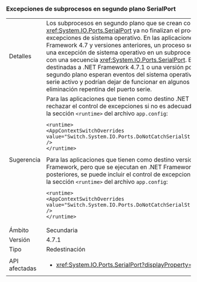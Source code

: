 ### <a name="serialport-background-thread-exceptions"></a>Excepciones de subprocesos en segundo plano SerialPort

|   |   |
|---|---|
|Detalles|Los subprocesos en segundo plano que se crean con secuencias <xref:System.IO.Ports.SerialPort> ya no finalizan el proceso cuando se producen excepciones de sistema operativo. En las aplicaciones destinadas a .NET Framework 4.7 y versiones anteriores, un proceso se termina cuando se produce una excepción de sistema operativo en un subproceso en segundo plano creado con una secuencia <xref:System.IO.Ports.SerialPort>. En las aplicaciones destinadas a .NET Framework 4.7.1 o una versión posterior, los subprocesos en segundo plano esperan eventos del sistema operativo relacionados con el puerto serie activo y podrían dejar de funcionar en algunos casos, como en la eliminación repentina del puerto serie.|
|Sugerencia|Para las aplicaciones que tienen como destino .NET Framework 4.7.1, se puede rechazar el control de excepciones si no es adecuado si se agrega lo siguiente a la sección <code>&lt;runtime&gt;</code> del archivo <code>app.config</code>:<pre><code class="language-xml">&lt;runtime&gt;&#13;&#10;&lt;AppContextSwitchOverrides value=&quot;Switch.System.IO.Ports.DoNotCatchSerialStreamThreadExceptions=true&quot; /&gt;&#13;&#10;&lt;/runtime&gt;&#13;&#10;</code></pre>Para las aplicaciones que tienen como destino versiones anteriores de .NET Framework, pero que se ejecutan en .NET Framework 4.7.1 o versiones posteriores, se puede incluir el control de excepciones si se agrega lo siguiente a la sección <code>&lt;runtime&gt;</code> del archivo <code>app.config</code>:<pre><code class="language-xml">&lt;runtime&gt;&#13;&#10;&lt;AppContextSwitchOverrides value=&quot;Switch.System.IO.Ports.DoNotCatchSerialStreamThreadExceptions=false&quot; /&gt;&#13;&#10;&lt;/runtime&gt;&#13;&#10;</code></pre>|
|Ámbito|Secundaria|
|Versión|4.7.1|
|Tipo|Redestinación|
|API afectadas|<ul><li><xref:System.IO.Ports.SerialPort?displayProperty=nameWithType></li></ul>|

